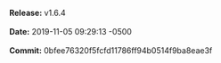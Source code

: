 **Release:** 
v1.6.4
<br><br>**Date:** 
2019-11-05 09:29:13 -0500
<br><br>**Commit:** 
0bfee76320f5fcfd11786ff94b0514f9ba8eae3f
